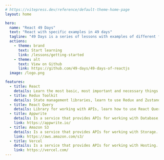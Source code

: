 ```yaml
---
# https://vitepress.dev/reference/default-theme-home-page
layout: home

hero:
  name: "React 49 Days"
  text: "React with specific examples in 49 days"
  tagline: "49 Days is a series of lessons with examples of different frameworks and languages"
  actions:
    - theme: brand
      text: Start learning
      link: /lessons/getting-started
    - theme: alt
      text: View on Github
      link: https://github.com/49-days/49-days-of-reactjs
  image: /logo.png

features:
  - title: React
    details: Learn the most basic, most important and necessary things of React.
  - title: Redux Toolkit
    details: State management libraries, learn to use Redux and Zustand simple and easy to use management libraries.
  - title: React Query
    details: Library for working with APIs, learn how to use React Query and Axios.
  - title: Appwrite
    details: Is a service that provides APIs for working with Database, Auth, ...
    link: https://appwrite.io/
  - title: Amazon S3
    details: Is a service that provides APIs for working with Storage.
    link: https://aws.amazon.com/s3/
  - title: Vercel
    details: Is a service that provides APIs for working with Hosting.
    link: https://vercel.com/
---
```


